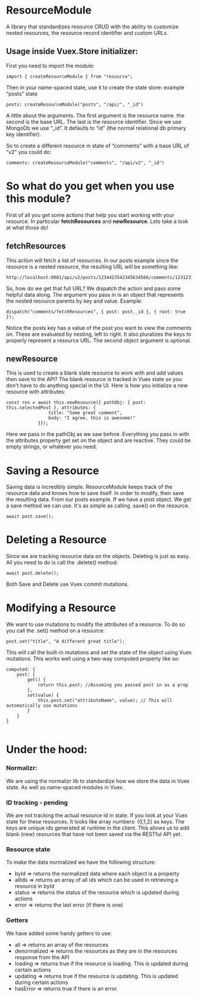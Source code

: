 # ResourceModule

A library that standardizes resource CRUD with the ability to customize nested resources, the resource record identifier and custom URLs.

## Usage inside Vuex.Store initializer:

First you need to import the module:

```
import { createResourceModule } from "resource";
```

Then in your name-spaced state, use it to create the state store: example “posts” state

```
posts: createResourceModule("posts", "/api/", "_id")
```

A little about the arguments. The first argument is the resource name. the second is the base URL. The last is the resource identifier. Since we use MongoDb we use “_id”. It defaults to “id” (the normal relational db primary key identifier).

So to create a different resource in state of “comments” with a base URL of “v2” you could do:

```
comments: createResourceModule("comments", "/api/v2", "_id")
```

# So what do you get when you use this module?

First of all you get some actions that help you start working with your resource. In particular **fetchResources** and **newResource**. Lets take a look at what those do!

## fetchResources

This action will fetch a list of resources. In our posts example since the resource is a nested resource, the resulting URL will be something like: 

```
http://localhost:8081/api/v2/posts/1234423542345634566/comments/1231231231231231233321/author

```

So, how do we get that full URL? We dispatch the action and pass some helpful data along. The argument you pass in is an object that represents the nested resource parents by key and value. Example:

```
dispatch("comments/fetchResources", { post: post._id }, { root: true });
```

Notice the posts key has a value of the post you want to view the comments on. These are evaluated by nesting, left to right. It also pluralizes the keys to properly represent a resource URL. The second object argument is optional.

## newResource

This is used to create a blank slate resource to work with and add values then save to the API? The blank resource is tracked in Vuex state so you don't have to do anything special in the UI. Here is how you initialize a new resource with attributes:

```
const res = await this.newResource({ pathObj: { post: this.selectedPost }, attributes: {
                title: "Some great comment",
                body: "I agree, this is awesome!"
            }});
```

Here we pass in the pathObj as we saw before. Everything you pass in with the attributes property get set on the object and are reactive. They could be empty strings, or whatever you need.

# Saving a Resource

Saving data is incredibly simple. ResourceModule keeps track of the resource data and knows how to save itself. In order to modify, then save the resulting data. From our posts example. If we have a post object. We get a save method we can use. It's as simple as calling .save() on the resource.

```
await post.save();
```

# Deleting a Resource

Since we are tracking resource data on the objects. Deleting is just as easy. All you need to do is call the .delete() method:

```
await post.delete();
```

Both Save and Delete use Vuex commit mutations.

# Modifying a Resource

We want to use mutations to modify the attributes of a resource. To do so you call the .set() method on a resource:

```
post.set("title", "A different great title");
```

This will call the built-in mutations and set the state of the object using Vuex mutations. This works well using a two-way computed property like so:

```
computed: {
    post: {
        get() {
            return this.post; //Assuming you passed post in as a prop
        },
        set(value) {
            this.post.set("attributeName", value); // This will automatically use mutations
        }
    }
}
 
```

# Under the hood:

### Normalizr:

We are using the normalizr lib to standardize how we store the data in Vuex state. As well as name-spaced modules in Vuex.

### ID tracking - pending

We are not tracking the actual resource id in state. If you look at your Vuex state for these resources. It looks like array numbers: {0,1,2} as keys. The keys are unique ids generated at runtime in the client. This allows us to add blank (new) resources that have not been saved via the RESTful API yet.

### Resource state

To make the data normalized we have the following structure:

* byId => returns the normalized data where each object is a property
* allIds => returns an array of all ids which can be used in retrieving a resource in byId
* status => returns the status of the resource which is updated during actions
* error => returns the last error (if there is one)

### Getters

We have added some handy getters to use:

* all => returns an array of the resources 
* denormalized => returns the resources as they are in the resources response from the API
* loading => returns true if the resource is loading.  This is updated during certain actions
* updating => returns true if the resource is updating. This is updated during certain actions
* hasError => returns true if there is an error


